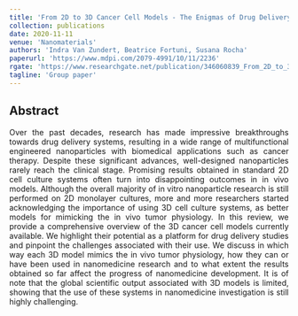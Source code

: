 ```yaml
---
title: 'From 2D to 3D Cancer Cell Models - The Enigmas of Drug Delivery Research'
collection: publications
date: 2020-11-11
venue: 'Nanomaterials'
authors: 'Indra Van Zundert, Beatrice Fortuni, Susana Rocha'
paperurl: 'https://www.mdpi.com/2079-4991/10/11/2236'
rgate: 'https://www.researchgate.net/publication/346060839_From_2D_to_3D_Cancer_Cell_Models_-_The_Enigmas_of_Drug_Delivery_Research'
tagline: 'Group paper'
---
```


<h2> Abstract </h2>
<p align= "justify">
Over the past decades, research has made impressive breakthroughs towards drug delivery systems, resulting in a wide range of multifunctional engineered nanoparticles with biomedical applications such as cancer therapy. Despite these significant advances, well-designed nanoparticles rarely reach the clinical stage. Promising results obtained in standard 2D cell culture systems often turn into disappointing outcomes in in vivo models. Although the overall majority of in vitro nanoparticle research is still performed on 2D monolayer cultures, more and more researchers started acknowledging the importance of using 3D cell culture systems, as better models for mimicking the in vivo tumor physiology. In this review, we provide a comprehensive overview of the 3D cancer cell models currently available. We highlight their potential as a platform for drug delivery studies and pinpoint the challenges associated with their use. We discuss in which way each 3D model mimics the in vivo tumor physiology, how they can or have been used in nanomedicine research and to what extent the results obtained so far affect the progress of nanomedicine development. It is of note that the global scientific output associated with 3D models is limited, showing that the use of these systems in nanomedicine investigation is still highly challenging.
